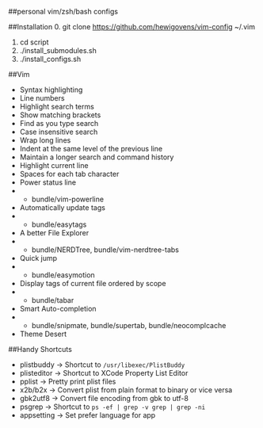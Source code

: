 ##personal vim/zsh/bash configs

##Installation
0. git clone https://github.com/hewigovens/vim-config ~/.vim
1. cd script
1. ./install_submodules.sh
2. ./install_configs.sh

##Vim
* Syntax highlighting
* Line numbers
* Highlight search terms
* Show matching brackets
* Find as you type search
* Case insensitive search
* Wrap long lines
* Indent at the same level of the previous line
* Maintain a longer search and command history
* Highlight current line
* Spaces for each tab character
* Power status line
* - bundle/vim-powerline
* Automatically update tags 
* - bundle/easytags 
* A better File Explorer
* - bundle/NERDTree, bundle/vim-nerdtree-tabs
* Quick jump 
* - bundle/easymotion
* Display tags of current file ordered by scope
* - bundle/tabar
* Smart Auto-completion
* - bundle/snipmate, bundle/supertab, bundle/neocomplcache
* Theme Desert

##Handy Shortcuts

* plistbuddy -> Shortcut to `/usr/libexec/PlistBuddy`
* plisteditor -> Shortcut to XCode Property List Editor
* pplist -> Pretty print plist files
* x2b/b2x -> Convert plist from plain format to binary or vice versa
* gbk2utf8 -> Convert file encoding from gbk to utf-8
* psgrep -> Shortcut to `ps -ef | grep -v grep | grep -ni`
* appsetting -> Set prefer language for app
